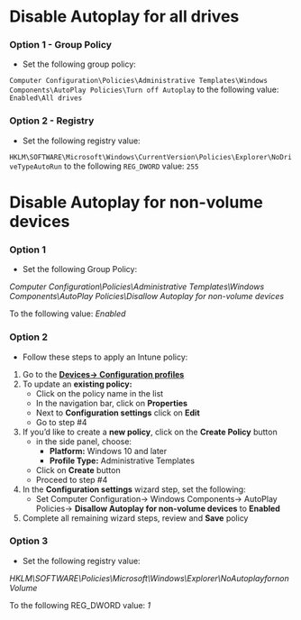 # Disable Autoplay for all drives

### **Option 1** - Group Policy

- Set the following group policy: 

`Computer Configuration\Policies\Administrative Templates\Windows Components\AutoPlay Policies\Turn off Autoplay` to the following value: `Enabled\All drives`

### **Option 2** - Registry

- Set the following registry value: 
  
`HKLM\SOFTWARE\Microsoft\Windows\CurrentVersion\Policies\Explorer\NoDriveTypeAutoRun` to the following `REG_DWORD` value: `255`

# Disable Autoplay for non-volume devices

### **Option 1**

- Set the following Group Policy:

*Computer
 Configuration\Policies\Administrative Templates\Windows 
Components\AutoPlay Policies\Disallow Autoplay for non-volume devices*

To the following value: *Enabled*

### **Option 2**

- Follow these steps to apply an Intune policy:

1. Go to the  [**Devices-> Configuration profiles**](https://intune.microsoft.com/#blade/Microsoft_Intune_DeviceSettings/DevicesMenu/configurationProfiles)
2. To update an **existing policy:**
    - Click on the policy name in the list
    - In the navigation bar, click on **Properties**
    - Next to **Configuration settings** click on **Edit**
    - Go to step #4
3. If you’d like to create a **new policy**, click on the **Create Policy** button
    - in the side panel, choose:
        - **Platform:** Windows 10 and later
        - **Profile Type:** Administrative Templates
    - Click on **Create** button
    - Proceed to step #4
4. In the **Configuration settings** wizard step, set the following:
    - Set Computer Configuration-> Windows Components-> AutoPlay Policies-> **Disallow Autoplay for non-volume devices** to **Enabled**
5. Complete all remaining wizard steps, review and **Save** policy

### **Option 3**

- Set the following registry value:

*HKLM\SOFTWARE\Policies\Microsoft\Windows\Explorer\NoAutoplayfornonVolume*

To the following REG_DWORD value: *1*